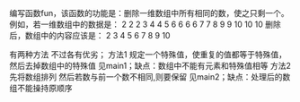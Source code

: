 编写函数fun，该函数的功能是：删除一维数组中所有相同的数，使之只剩一个。
例如，若一维数组中的数据是：
2 2 2 3 4 4 5 6 6 6 6 7 7 8 9 9 10 10 10
删除后，数组中的内容应该是：
2 3 4 5 6 7 8 9 10

有两种方法 不过各有优劣；
方法1 规定一个特殊值，使重复的值都等于特殊值，然后去掉数组中的特殊值 见main1；缺点：数组中不能有元素和特殊值相等
方法2 先将数组排列 然后若数与前一个数不相同,则要保留 见main2；缺点：处理后的数组不能操持原顺序

